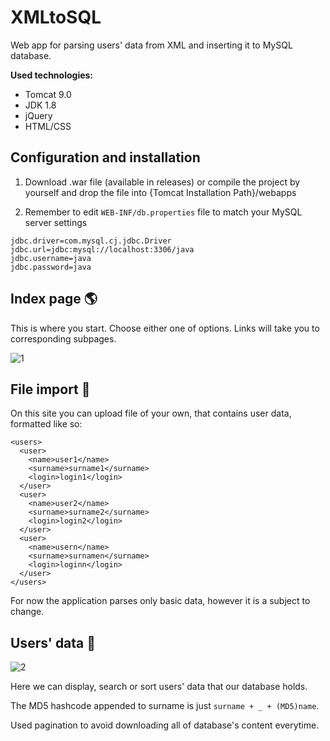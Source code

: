 # XMLtoSQL

Web app for parsing users' data from XML and inserting it to MySQL database.

**Used technologies:**
* Tomcat 9.0 
* JDK 1.8
* jQuery
* HTML/CSS

## Configuration and installation

1. Download .war file (available in releases) or compile the project by yourself and drop the file into {Tomcat Installation Path}/webapps

2. Remember to edit `WEB-INF/db.properties` file to match your MySQL server settings
```
jdbc.driver=com.mysql.cj.jdbc.Driver
jdbc.url=jdbc:mysql://localhost:3306/java
jdbc.username=java
jdbc.password=java
```

## Index page 🌎
This is where you start. Choose either one of options. Links will take you to corresponding subpages.

![1](https://user-images.githubusercontent.com/29582159/203868201-c61fd0d3-fea5-468d-85d4-480b1f271a71.PNG)

## File import 📁
On this site you can upload file of your own, that contains user data, formatted like so:
```
<users>
  <user>
	<name>user1</name>
	<surname>surname1</surname>
	<login>login1</login>
  </user>
  <user>
	<name>user2</name>
	<surname>surname2</surname>
	<login>login2</login>
  </user>
  <user>
	<name>usern</name>
	<surname>surnamen</surname>
	<login>loginn</login>
  </user>
</users>
```
For now the application parses only basic data, however it is a subject to change.

## Users' data 👨
![2](https://user-images.githubusercontent.com/29582159/203868678-184f3093-762a-4235-a30e-adda0e14e8d6.PNG)

Here we can display, search or sort users' data that our database holds. 

The MD5 hashcode appended to surname is just `surname + _ + (MD5)name`.

Used pagination to avoid downloading all of database's content everytime.
